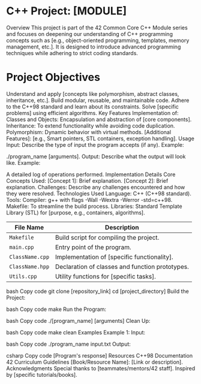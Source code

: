 <h1> C++ Project: [MODULE]</h1>
Overview
This project is part of the 42 Common Core C++ Module series and focuses on deepening our understanding of C++ programming concepts such as [e.g., object-oriented programming, templates, memory management, etc.]. It is designed to introduce advanced programming techniques while adhering to strict coding standards.

<h1>Project Objectives</h1>
Understand and apply [concepts like polymorphism, abstract classes, inheritance, etc.].
Build modular, reusable, and maintainable code.
Adhere to the C++98 standard and learn about its constraints.
Solve [specific problems] using efficient algorithms.
Key Features
Implementation of:
Classes and Objects: Encapsulation and abstraction of [core components].
Inheritance: To extend functionality while avoiding code duplication.
Polymorphism: Dynamic behavior with virtual methods.
[Additional Features]: [e.g., Smart pointers, STL containers, exception handling].
Usage
Input: Describe the type of input the program accepts (if any).
Example:

./program_name [arguments].
Output: Describe what the output will look like.
Example:

A detailed log of operations performed.
Implementation Details
Core Concepts Used:
[Concept 1]: Brief explanation.
[Concept 2]: Brief explanation.
Challenges:
Describe any challenges encountered and how they were resolved.
Technologies Used
Language: C++ (C++98 standard).
Tools:
Compiler: g++ with flags -Wall -Wextra -Werror -std=c++98.
Makefile: To streamline the build process.
Libraries:
Standard Template Library (STL) for [purpose, e.g., containers, algorithms].
<table>
  <thead>
    <tr>
      <th>File Name</th>
      <th>Description</th>
    </tr>
  </thead>
  <tbody>
    <tr>
      <td><code>Makefile</code></td>
      <td>Build script for compiling the project.</td>
    </tr>
    <tr>
      <td><code>main.cpp</code></td>
      <td>Entry point of the program.</td>
    </tr>
    <tr>
      <td><code>ClassName.cpp</code></td>
      <td>Implementation of [specific functionality].</td>
    </tr>
    <tr>
      <td><code>ClassName.hpp</code></td>
      <td>Declaration of classes and function prototypes.</td>
    </tr>
    <tr>
      <td><code>Utils.cpp</code></td>
      <td>Utility functions for [specific tasks].</td>
    </tr>
  </tbody>
</table>


bash
Copy code
git clone [repository_link]
cd [project_directory]
Build the Project:

bash
Copy code
make
Run the Program:

bash
Copy code
./[program_name] [arguments]
Clean Up:

bash
Copy code
make clean
Examples
Example 1:
Input:

bash
Copy code
./program_name input.txt
Output:

csharp
Copy code
[Program's response]
Resources
C++98 Documentation
42 Curriculum Guidelines
[Book/Resource Name]: [Link or description].
Acknowledgments
Special thanks to [teammates/mentors/42 staff].
Inspired by [specific tutorials/books].
